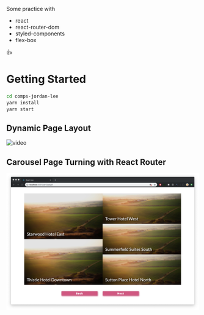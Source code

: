 Some practice with

- react
- react-router-dom
- styled-components
- flex-box

👍

# Getting Started

```bash
cd comps-jordan-lee
yarn install
yarn start
```

## Dynamic Page Layout

![video](./imgs/sv-video.gif)

## Carousel Page Turning with React Router

![image](./imgs/sv.png)
